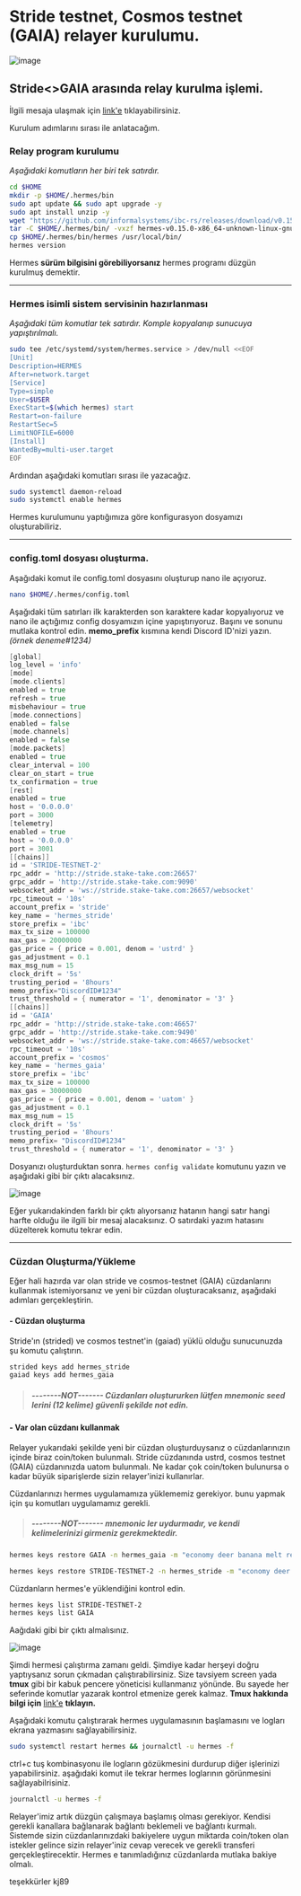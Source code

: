 # Stride testnet, Cosmos testnet (GAIA) relayer kurulumu.

![image](https://user-images.githubusercontent.com/3939786/181860016-606e6dc6-4942-4275-86c5-05029c90dbb4.png)


## Stride<>GAIA arasında relay kurulma işlemi.
İlgili mesaja ulaşmak için [link'e](https://discord.com/channels/988945059783278602/996875657512489130/1001943107593584651 "link'e") tıklayabilirsiniz.

Kurulum adımlarını sırası ile anlatacağım.

### Relay program kurulumu

*Aşağıdaki komutların her biri tek satırdır.*
```bash
cd $HOME
mkdir -p $HOME/.hermes/bin
sudo apt update && sudo apt upgrade -y
sudo apt install unzip -y
wget "https://github.com/informalsystems/ibc-rs/releases/download/v0.15.0/hermes-v0.15.0-x86_64-unknown-linux-gnu.tar.gz"
tar -C $HOME/.hermes/bin/ -vxzf hermes-v0.15.0-x86_64-unknown-linux-gnu.tar.gz	rm hermes-v0.15.0-x86_64-unknown-linux-gnu.tar.gz
cp $HOME/.hermes/bin/hermes /usr/local/bin/
hermes version
```
Hermes **sürüm bilgisini görebiliyorsanız** hermes programı düzgün kurulmuş demektir.

------------


### Hermes isimli sistem servisinin hazırlanması
*Aşağıdaki tüm komutlar tek satırdır. Komple kopyalanıp sunucuya yapıştırılmalı.*
```bash
sudo tee /etc/systemd/system/hermes.service > /dev/null <<EOF
[Unit]
Description=HERMES
After=network.target
[Service]
Type=simple
User=$USER
ExecStart=$(which hermes) start
Restart=on-failure
RestartSec=5
LimitNOFILE=6000
[Install]
WantedBy=multi-user.target
EOF
```
Ardından aşağıdaki komutları sırası ile yazacağız.
```bash
sudo systemctl daemon-reload
sudo systemctl enable hermes
```
Hermes kurulumunu yaptığımıza göre konfigurasyon dosyamızı oluşturabiliriz.

------------
### config.toml dosyası oluşturma.
Aşağıdaki komut ile config.toml dosyasını oluşturup nano ile açıyoruz.
```bash
nano $HOME/.hermes/config.toml
```
Aşağıdaki tüm satırları ilk karakterden son karaktere kadar kopyalıyoruz ve nano ile açtığımız config dosyamızın içine yapıştırıyoruz. Başını ve sonunu mutlaka kontrol edin.
**memo_prefix** kısmına kendi Discord ID'nizi yazın. *(örnek deneme#1234)*
```go
[global]
log_level = 'info'
[mode]
[mode.clients]
enabled = true
refresh = true
misbehaviour = true
[mode.connections]
enabled = false
[mode.channels]
enabled = false
[mode.packets]
enabled = true
clear_interval = 100
clear_on_start = true
tx_confirmation = true
[rest]
enabled = true
host = '0.0.0.0'
port = 3000
[telemetry]
enabled = true
host = '0.0.0.0'
port = 3001
[[chains]]
id = 'STRIDE-TESTNET-2'
rpc_addr = 'http://stride.stake-take.com:26657'
grpc_addr = 'http://stride.stake-take.com:9090'
websocket_addr = 'ws://stride.stake-take.com:26657/websocket'
rpc_timeout = '10s'
account_prefix = 'stride'
key_name = 'hermes_stride'
store_prefix = 'ibc'
max_tx_size = 100000
max_gas = 20000000
gas_price = { price = 0.001, denom = 'ustrd' }
gas_adjustment = 0.1
max_msg_num = 15
clock_drift = '5s'
trusting_period = '8hours'
memo_prefix="DiscordID#1234"
trust_threshold = { numerator = '1', denominator = '3' }
[[chains]]
id = 'GAIA'
rpc_addr = 'http://stride.stake-take.com:46657'
grpc_addr = 'http://stride.stake-take.com:9490'
websocket_addr = 'ws://stride.stake-take.com:46657/websocket'
rpc_timeout = '10s'
account_prefix = 'cosmos'
key_name = 'hermes_gaia'
store_prefix = 'ibc'
max_tx_size = 100000
max_gas = 30000000
gas_price = { price = 0.001, denom = 'uatom' }
gas_adjustment = 0.1
max_msg_num = 15
clock_drift = '5s'
trusting_period = '8hours'
memo_prefix= "DiscordID#1234"
trust_threshold = { numerator = '1', denominator = '3' }
```
Dosyanızı oluşturduktan sonra. `hermes config validate` komutunu yazın ve aşağıdaki gibi bir çıktı alacaksınız.

![image](https://user-images.githubusercontent.com/3939786/181859892-1a0b5359-2efe-4c9d-a729-68aa014ec729.png)


Eğer yukarıdakinden farklı bir çıktı alıyorsanız hatanın hangi satır hangi harfte olduğu ile ilgili bir mesaj alacaksınız. O satırdaki yazım hatasını düzelterek komutu tekrar edin.

------------
###  Cüzdan Oluşturma/Yükleme
Eğer hali hazırda var olan stride ve cosmos-testnet (GAIA) cüzdanlarını kullanmak istemiyorsanız ve yeni bir cüzdan oluşturacaksanız, aşağıdaki adımları gerçekleştirin.
#### - Cüzdan oluşturma
Stride'ın (strided) ve cosmos testnet'in (gaiad) yüklü olduğu sunucunuzda şu komutu çalıştırın.
```bash
strided keys add hermes_stride
gaiad keys add hermes_gaia
```
> ##### --------NOT------- **Cüzdanları oluştururken lütfen mnemonic seed lerini (12 kelime) güvenli şekilde not edin.**

#### - Var olan cüzdanı kullanmak
Relayer yukarıdaki şekilde yeni bir cüzdan oluşturduysanız o cüzdanlarınızın içinde biraz coin/token bulunmalı. Stride cüzdanında ustrd, cosmos testnet (GAIA) cüzdanınızda uatom bulunmalı. Ne kadar çok coin/token bulunursa o kadar büyük siparişlerde sizin relayer'inizi kullanırlar.

Cüzdanlarınızı hermes uygulamamıza yüklememiz gerekiyor. bunu yapmak için şu komutları uygulamamız gerekli.

> ##### --------NOT------- **mnemonic ler uydurmadır, ve kendi kelimelerinizi girmeniz gerekmektedir.**

```bash
hermes keys restore GAIA -n hermes_gaia -m "economy deer banana melt remember outdoor moral pledge join link april guitar practice damage coin test luxury behave rotate vapor fashion analyst winter sand"
```
```bash
hermes keys restore STRIDE-TESTNET-2 -n hermes_stride -m "economy deer banana melt remember outdoor moral pledge join link april guitar practice damage coin test luxury behave rotate vapor fashion analyst winter sand"
```
Cüzdanların hermes'e yüklendiğini kontrol edin.
```bash
hermes keys list STRIDE-TESTNET-2
hermes keys list GAIA
```
Aağıdaki gibi bir çıktı almalısınız.

![image](https://user-images.githubusercontent.com/3939786/181859916-4e00b98c-85d6-422b-ad80-298aa1c3b1df.png)


Şimdi hermesi çalıştırma zamanı geldi. Şimdiye kadar herşeyi doğru yaptıysanız sorun çıkmadan çalıştırabilirsiniz. Size tavsiyem screen yada **tmux** gibi bir kabuk pencere yöneticisi kullanmanız yönünde. Bu sayede her seferinde komutlar yazarak kontrol etmenize gerek kalmaz. **Tmux hakkında bilgi için** [link'e](https://sudo.ubuntu-tr.net/tmux-kuvvetli-ucbirim-yonetimi "**link'e**") **tıklayın.**

Aşağıdaki komutu çalıştırarak hermes uygulamasının başlamasını ve logları ekrana yazmasını sağlayabilirsiniz.
```bash
sudo systemctl restart hermes && journalctl -u hermes -f
```
ctrl+c tuş kombinasyonu ile logların gözükmesini durdurup diğer işlerinizi yapabilirsiniz.
aşağıdaki komut ile tekrar hermes loglarının görünmesini sağlayabilrisiniz.
```bash
journalctl -u hermes -f
```

Relayer'imiz artık düzgün çalışmaya başlamış olması gerekiyor. Kendisi gerekli kanallara bağlanarak bağlantı beklemeli ve bağlantı kurmalı. Sistemde sizin cüzdanlarınızdaki bakiyelere uygun miktarda coin/token olan istekler gelince sizin relayer'iniz cevap verecek ve gerekli transferi gerçekleştirecektir. Hermes e tanımladığınız cüzdanlarda mutlaka bakiye olmalı.

teşekkürler kj89 
